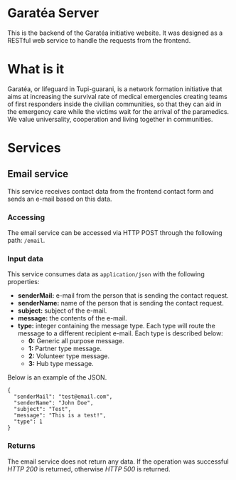 # Garatéa Server

This is the backend of the Garatéa initiative website. It was designed as a RESTful web service to handle the requests from the frontend.

# What is it

Garatéa, or lifeguard in Tupi-guarani, is a network formation initiative that aims at increasing the survival rate of medical emergencies creating teams of first responders inside the civilian communities, so that they can aid in the emergency care while the victims wait for the arrival of the paramedics. We value universality, cooperation and living together in communities.

# Services

## Email service

This service receives contact data from the frontend contact form and sends an e-mail based on this data.

### Accessing

The email service can be accessed via HTTP POST through the following path: `/email`.

### Input data

This service consumes data as `application/json` with the following properties:
 
* **senderMail:** e-mail from the person that is sending the contact request.
* **senderName:** name of the person that is sending the contact request.
* **subject:** subject of the e-mail.
* **message:** the contents of the e-mail.
* **type:** integer containing the message type. Each type will route the message to a different recipient e-mail. Each type is described below:
	* **0:** Generic all purpose message.
	* **1:** Partner type message.
	* **2:** Volunteer type message.
	* **3:** Hub type message.

Below is an example of the JSON.

```
{
  "senderMail": "test@email.com",
  "senderName": "John Doe",
  "subject": "Test",
  "message": "This is a test!",
  "type": 1
}
```

### Returns

The email service does not return any data. If the operation was successful *HTTP 200* is returned, otherwise *HTTP 500* is returned. 
